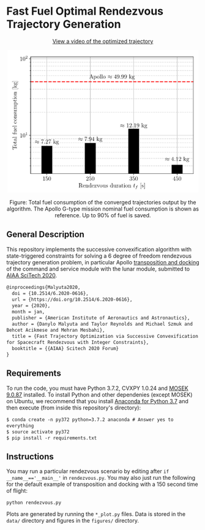 # Fast Fuel Optimal Rendezvous Trajectory Generation

<p align="center">
	<a href="https://youtu.be/vU1nBL2cg04">View a video of the optimized trajectory</a>
</p>

<p align="center">
	<img width="500" src="/figures/readme_image.png?raw=true">
</p>
<p align="center" width="600">
Figure: Total fuel consumption of the converged trajectories output by the
algorithm. The Apollo G-type mission nominal fuel consumption is shown as
reference. Up to 90% of fuel is saved.
</p>

## General Description

This repository implements the successive convexification algorithm with
state-triggered constraints for solving a 6 degree of freedom rendezvous
trajectory generation problem, in particular Apollo [transposition and
docking](https://en.wikipedia.org/wiki/Transposition,_docking,_and_extraction)
of the command and service module with the lunar module, submitted to [AIAA
SciTech 2020](https://www.aiaa.org/SciTech).

``` 
@inproceedings{Malyuta2020,
  doi = {10.2514/6.2020-0616},
  url = {https://doi.org/10.2514/6.2020-0616},
  year = {2020},
  month = jan,
  publisher = {American Institute of Aeronautics and Astronautics},
  author = {Danylo Malyuta and Taylor Reynolds and Michael Szmuk and Behcet Acikmese and Mehran Mesbahi},
  title = {Fast Trajectory Optimization via Successive Convexification for Spacecraft Rendezvous with Integer Constraints},
  booktitle = {{AIAA} Scitech 2020 Forum}
}
```

## Requirements

To run the code, you must have Python 3.7.2, CVXPY 1.0.24 and [MOSEK
9.0.87](https://www.mosek.com/downloads/) installed. To install Python and other
dependenies (except MOSEK) on Ubuntu, we recommend that you install [Anaconda
for Python 3.7](https://www.anaconda.com/distribution/) and then execute (from
inside this repository's directory):

```
$ conda create -n py372 python=3.7.2 anaconda # Answer yes to everything
$ source activate py372
$ pip install -r requirements.txt
```

## Instructions

You may run a particular rendezvous scenario by editing after ``if
__name__=='__main__'`` in `rendezvous.py`. You may also just run the following
for the default example of transposition and docking with a 150 second time of
flight:

```
python rendezvous.py
```

Plots are generated by running the `*_plot.py` files. Data is stored in the
`data/` directory and figures in the `figures/` directory.
